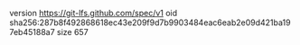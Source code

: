 version https://git-lfs.github.com/spec/v1
oid sha256:287b8f492868618ec43e209f9d7b9903484eac6eab2e09d421ba197eb45188a7
size 657
